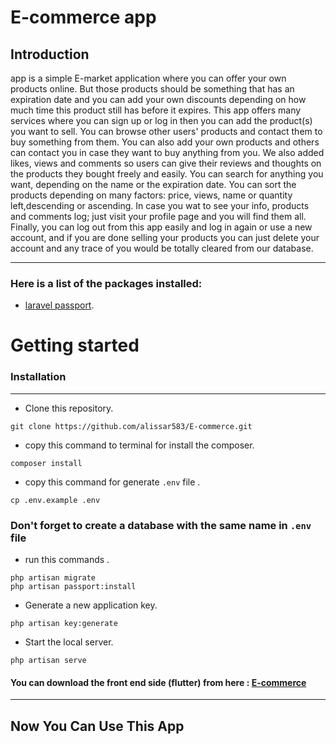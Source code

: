 # E-commerce app
## Introduction
app is a simple E-market application where you can offer your own products online.
But those products should be something that has an expiration date and you can add your own discounts depending on how much time this product still has before it expires.
This app offers many services where you can sign up or log in then you can add the product(s) you want to sell.
You can browse other users' products and contact them to buy something from them.
You can also add your own products and others can contact you in case they want to buy anything from you.
We also added likes, views and comments so users can give their reviews and thoughts on the products they bought freely and easily.
You can search for anything you want, depending on the name or the expiration date.
You can sort the products depending on many factors:  price, views, name or quantity left,descending or ascending.
In case you wat to see your info, products and comments log; just visit your profile page and you will find them all.
Finally, you can log out from this app easily and log in again or use a new account, and if you are done selling your products you can just delete your account and any trace of you would be totally cleared from our database.
<hr> 

### Here is a list of the packages installed:
- [laravel passport](https://laravel.com/docs/9.x/passport).

# Getting started
### Installation
<hr> 


- Clone this repository.
```
git clone https://github.com/alissar583/E-commerce.git
```

- copy this command to terminal for install the composer.
```
composer install
```
- copy this command for generate <code>.env</code> file .
```
cp .env.example .env 
```
### Don't forget to create a database with the same name in <code>.env</code> file
- run this commands .
``` 
php artisan migrate
php artisan passport:install
```
- Generate a new application key.
```
php artisan key:generate
```
- Start the local server.
```
php artisan serve 
```
#### You can download the front end side (flutter) from here : [E-commerce](https://github.com/Bisher01/E-commerce)
<hr>

## Now You Can Use This App 


